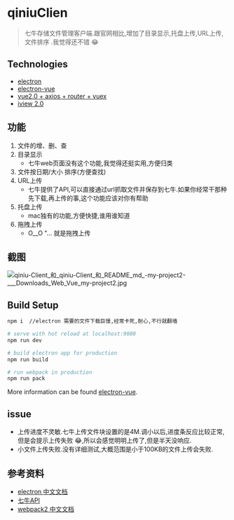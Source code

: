 # qiniuClien

> 七牛存储文件管理客户端.跟官网相比,增加了目录显示,托盘上传,URL上传,文件排序 .我觉得还不错 😂

## Technologies
- [electron](https://github.com/electron/electron)
- [electron-vue](https://github.com/SimulatedGREG/electron-vue)
- [vue2.0 + axios + router + vuex](https://github.com/vuejs/vue)
- [iview 2.0](https://github.com/iview/iview)

## 功能
1. 文件的增、删、查
2. 目录显示
    - 七牛web页面没有这个功能,我觉得还挺实用,方便归类
3. 文件按日期/大小 排序(方便查找)
3. URL上传
    - 七牛提供了API,可以直接通过url抓取文件并保存到七牛.如果你经常干那种先下载,再上传的事,这个功能应该对你有帮助
4. 托盘上传
    - mac独有的功能,方便快捷,谁用谁知道
5. 拖拽上传
    - O__O "…  就是拖拽上传

## 截图
![qiniu-Client_和_qiniu-Client_和_README_md_-_my-project2_-____Downloads_Web_Vue_my-project2_.jpg](http://obfmtiyt5.bkt.clouddn.com/img/qiniuClient-0.0.4%E6%88%AA%E5%9B%BE.png)

## Build Setup

``` bash
npm i  //electron 需要的文件下载巨慢,经常卡死,耐心,不行就翻墙

# serve with hot reload at localhost:9080
npm run dev

# build electron app for production
npm run build

# run webpack in production
npm run pack
```
More information can be found [electron-vue](https://simulatedgreg.gitbooks.io/electron-vue/content/docs/npm_scripts.html).

## issue
- 上传进度不灵敏.七牛上传文件块设置的是4M.调小以后,进度条反应比较正常,但是会提示上传失败 😂,所以会感觉明明上传了,但是半天没响应.
- 小文件上传失败.没有详细测试,大概范围是小于100KB的文件上传会失败.

## 参考资料
- [electron 中文文档](https://github.com/electron/electron/tree/master/docs-translations/zh-CN)
- [七牛API](https://developer.qiniu.com/kodo/api/1731/api-overview)
- [webpack2 中文文档](https://doc.webpack-china.org)